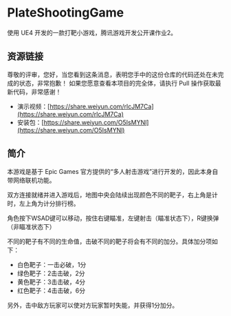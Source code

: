 # PlateShootingGame
使用 UE4 开发的一款打靶小游戏，腾讯游戏开发公开课作业2。

## 资源链接
尊敬的评审，您好，当您看到这条消息，表明您手中的这份仓库的代码还处在未完成的状态，非常抱歉！
如果您愿意查看本项目的完全体，请执行 Pull 操作获取最新代码，非常感谢！

- 演示视频：[https://share.weiyun.com/rlcJM7Ca](https://share.weiyun.com/rlcJM7Ca)
- 安装包：[https://share.weiyun.com/O5IsMYNl](https://share.weiyun.com/O5IsMYNl)

## 简介
本游戏是基于 Epic Games 官方提供的“多人射击游戏”进行开发的，因此本身自带网络联机功能。

双方连接就绪并进入游戏后，地图中央会陆续出现颜色不同的靶子，右上角是计时，左上角为计分排行榜。

角色按下WSAD键可以移动，按住右键瞄准，左键射击（瞄准状态下），R键换弹（非瞄准状态下）

不同的靶子有不同的生命值，击破不同的靶子将会有不同的加分。具体加分项如下：
- 白色靶子：一击必破，1分
- 绿色靶子：2击击破，2分
- 黄色靶子：3击击破，4分
- 红色靶子：4击击破，6分

另外，击中敌方玩家可以使对方玩家暂时失能，并获得1分加分。